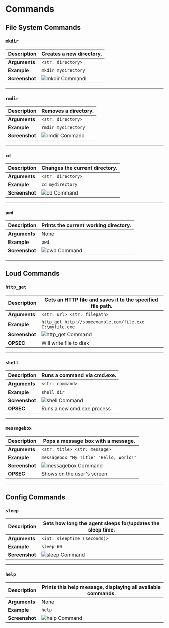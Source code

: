# Commands

## File System Commands

### **`mkdir`**
| **Description** | Creates a new directory. |
|----------------|--------------------------|
| **Arguments**  | `<str: directory>`       |
| **Example**    | `mkdir mydirectory`      |
| **Screenshot** | ![mkdir Command](path/to/mkdir_screenshot.png) |

---

### **`rmdir`**
| **Description** | Removes a directory. |
|----------------|----------------------|
| **Arguments**  | `<str: directory>`   |
| **Example**    | `rmdir mydirectory`  |
| **Screenshot** | ![rmdir Command](path/to/rmdir_screenshot.png) |

---

### **`cd`**
| **Description** | Changes the current directory. |
|----------------|-------------------------------|
| **Arguments**  | `<str: directory>`            |
| **Example**    | `cd mydirectory`              |
| **Screenshot** | ![cd Command](path/to/cd_screenshot.png) |

---

### **`pwd`**
| **Description** | Prints the current working directory. |
|----------------|------------------------------------|
| **Arguments**  | None                                |
| **Example**    | `pwd`                               |
| **Screenshot** | ![pwd Command](path/to/pwd_screenshot.png) |

---

## Loud Commands

### **`http_get`**
| **Description** | Gets an HTTP file and saves it to the specified file path. |
|----------------|---------------------------------------------------------|
| **Arguments**  | `<str: url> <str: filepath>`                             |
| **Example**    | `http_get http://someexample.com/file.exe C:\myfile.exe`    |
| **Screenshot** | ![http_get Command](path/to/http_get_screenshot.png) |
| **OPSEC**      | Will write file to disk                                  |

---

### **`shell`**
| **Description** | Runs a command via cmd.exe. |
|----------------|--------------------------|
| **Arguments**  | `<str: command>`           |
| **Example**    | `shell dir`               |
| **Screenshot** | ![shell Command](path/to/shell_screenshot.png) |
| **OPSEC**      | Runs a new cmd.exe process   |

---

### **`messagebox`**
| **Description** | Pops a message box with a message. |
|----------------|-----------------------------------|
| **Arguments**  | `<str: title> <str: message>`      |
| **Example**    | `messagebox "My Title" "Hello, World!"` |
| **Screenshot** | ![messagebox Command](path/to/messagebox_screenshot.png) |
| **OPSEC**      | Shows on the user's screen           |

---

## Config Commands

### **`sleep`**
| **Description** | Sets how long the agent sleeps for/updates the sleep time. |
|----------------|------------------------------------------------------|
| **Arguments**  | `<int: sleeptime (seconds)>`                           |
| **Example**    | `sleep 60`                                          |
| **Screenshot** | ![sleep Command](path/to/sleep_screenshot.png) |

---

### **`help`**
| **Description** | Prints this help message, displaying all available commands. |
|----------------|-----------------------------------------------------------|
| **Arguments**  | None                                                       |
| **Example**    | `help`                                                    |
| **Screenshot** | ![help Command](path/to/help_screenshot.png) |